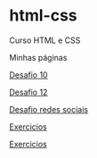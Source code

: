 # html-css
 Curso HTML e CSS

 Minhas páginas

 <a href="https://lovatoft.github.io/html-css/exercicios/desafio10/android.html">Desafio 10</a>

<a href="https://lovatoft.github.io/html-css/exercicios/desafio12/">Desafio 12</a>

<a href="https://lovatoft.github.io/desafio-redes/">Desafio redes sociais</a>

<a href="https://lovatoft.github.io/html-css/exercicios/Ex025/form004.html">Exercicios</a>

<a href="https://lovatoft.github.io/desafio-netuno/modelo%202/menu-responsivo/index.html">Exercicios</a>



